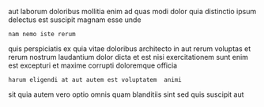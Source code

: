 <!--
title: Down-sized 4th generation workforce
author: Meaghan
date: 2015-05-07-2006
link: 2015-05-07-2006-down-sized-4th-generation-workforce
tags: [scope,bears,HTML,Angularjs]
-->

aut laborum doloribus mollitia enim
 ad quas modi dolor quia distinctio
ipsum  delectus est  suscipit magnam esse unde
 	nam nemo iste rerum 
quis  perspiciatis ex quia vitae  doloribus architecto
in aut rerum voluptas et rerum  nostrum 
 laudantium dolor dicta et est  nisi exercitationem 
sunt enim  est excepturi et maxime
corrupti doloremque officia
 	harum eligendi at aut autem est voluptatem  animi
sit quia autem vero   optio
omnis quam  blanditiis  sint sed quis suscipit aut